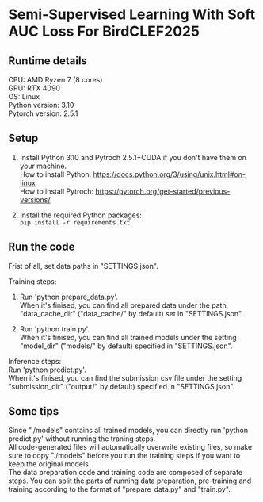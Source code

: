 # Semi-Supervised Learning With Soft AUC Loss For BirdCLEF2025


## Runtime details  
CPU: AMD Ryzen 7 (8 cores)  
GPU: RTX 4090  
OS: Linux  
Python version: 3.10   
Pytorch version: 2.5.1  

## Setup  
1. Install Python 3.10 and Pytroch 2.5.1+CUDA if you don't have them on your machine.  
How to install Python: https://docs.python.org/3/using/unix.html#on-linux  
How to install Pytroch: https://pytorch.org/get-started/previous-versions/  

2. Install the required Python packages:  
`pip install -r requirements.txt`  

## Run the code 
Frist of all, set data paths in "SETTINGS.json".  

Training steps:    
1. Run 'python prepare_data.py'.   
When it's finised, you can find all prepared data under the path "data_cache_dir" ("data_cache/" by default) set in "SETTINGS.json".   

2. Run 'python train.py'.   
When it's finised, you can find all trained models under the setting "model_dir" ("models/" by default) specified in "SETTINGS.json".   
   
Inference steps:   
Run 'python predict.py'.   
When it's finised, you can find the submission csv file under the setting "submission_dir" ("output/" by default) specified in "SETTINGS.json".  

## Some tips
Since "./models" contains all trained models, you can directly run 'python predict.py' without running the traning steps.   
All code-generated files will automatically overwrite existing files, so make sure to copy "./models" before you run the training steps if you want to keep the original models.   
The data preparation code and training code are composed of separate steps. You can split the parts of running data preparation, pre-training and training according to the format of "prepare_data.py" and "train.py".  



